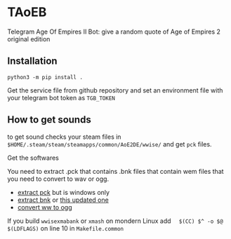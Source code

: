 # TAoEB
Telegram Age Of Empires II Bot: give a random quote of Age of Empires 2 original edition

## Installation
```
python3 -m pip install .
```
Get the service file from github repository and set an environment file with your telegram bot token as `TGB_TOKEN`

## How to get sounds
to get sound checks your steam files in `$HOME/.steam/steam/steamapps/common/AoE2DE/wwise/` and get `pck` files.

Get the softwares

You need to extract .pck that contains .bnk files that contain wem files that you need to convert to wav or ogg.

 * [extract pck](https://www.scampers.org/steve/sms/other.htm#ravioli_download) but is windows only
 * [extract bnk](https://github.com/hcs64/vgm_ripping) or [this updated one](https://github.com/eXpl0it3r/bnkextr/tree/master)
 * [convert ww to ogg](https://github.com/hcs64/ww2ogg)


If you build `wwisexmabank` or `xmash` on mondern Linux add `  $(CC) $^ -o $@ $(LDFLAGS)` on line 10 in `Makefile.common`
